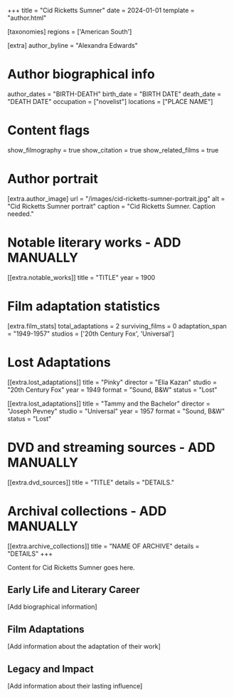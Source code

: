 +++
title = "Cid Ricketts Sumner"
date = 2024-01-01
template = "author.html"

[taxonomies]
regions = ['American South']

[extra]
author_byline = "Alexandra Edwards"

# Author biographical info
author_dates = "BIRTH-DEATH"
birth_date = "BIRTH DATE"
death_date = "DEATH DATE"
occupation = ["novelist"]
locations = ["PLACE NAME"]

# Content flags
show_filmography = true
show_citation = true
show_related_films = true

# Author portrait
[extra.author_image]
url = "/images/cid-ricketts-sumner-portrait.jpg"
alt = "Cid Ricketts Sumner portrait"
caption = "Cid Ricketts Sumner. Caption needed."

# Notable literary works - ADD MANUALLY
[[extra.notable_works]]
title = "TITLE"
year = 1900

# Film adaptation statistics
[extra.film_stats]
total_adaptations = 2
surviving_films = 0
adaptation_span = "1949-1957"
studios = ['20th Century Fox', 'Universal']
# Lost Adaptations
[[extra.lost_adaptations]]
title = "Pinky"
director = "Elia Kazan"
studio = "20th Century Fox"
year = 1949
format = "Sound, B&W"
status = "Lost"

[[extra.lost_adaptations]]
title = "Tammy and the Bachelor"
director = "Joseph Pevney"
studio = "Universal"
year = 1957
format = "Sound, B&W"
status = "Lost"


# DVD and streaming sources - ADD MANUALLY
[[extra.dvd_sources]]
title = "TITLE"
details = "DETAILS."

# Archival collections - ADD MANUALLY
[[extra.archive_collections]]
title = "NAME OF ARCHIVE"
details = "DETAILS"
+++

Content for Cid Ricketts Sumner goes here. 

## Early Life and Literary Career

[Add biographical information]

## Film Adaptations

[Add information about the adaptation of their work]

## Legacy and Impact

[Add information about their lasting influence]
